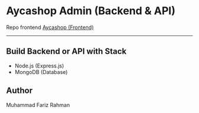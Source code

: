 # Aycashop Admin (Backend & API)
Repo frontend
<a href="https://github.com/ayisrhmn/aycashop">
  Aycashop (Frontend)
</a>

---

## Build Backend or API with Stack

- Node.js (Express.js)
- MongoDB (Database)

## Author

Muhammad Fariz Rahman
